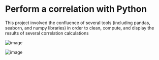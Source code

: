# Perform a correlation with Python
This project involved the confluence of several tools (including pandas, seaborn, and numpy libraries) in order to clean, compute, and display the results of several correlation calculations

![image](https://github.com/user-attachments/assets/da4b5600-2035-4ee4-91f9-0422151f56bc)

![image](https://github.com/user-attachments/assets/ef1cc33d-0bee-4294-99d7-972c01c5a42f)
